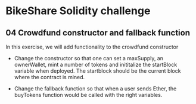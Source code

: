 # BikeShare Solidity challenge

## 04 Crowdfund constructor and fallback function

In this exercise, we will add functionality to the crowdfund constructor

- Change the constructor so that one can set a maxSupply, an ownerWallet, mint a number of tokens and inititalize the startBlock variable when deployed. The startblock should be the current block where the contract is mined.

- Change the fallback function so that when a user sends Ether, the buyTokens function would be called with the right variables.
